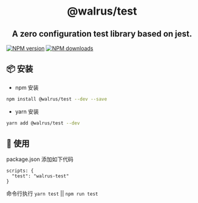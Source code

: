 <h1 align="center">@walrus/test</h1>

<h2 align="center">
A zero configuration test library based on jest.
</h2>

[![NPM version](https://img.shields.io/npm/v/@walrus/test.svg?style=flat)](https://npmjs.org/package/@walrus/test)
[![NPM downloads](https://img.shields.io/npm/dm/@walrus/test.svg?style=flat)](https://npmjs.org/package/@walrus/test)

## 📦 安装

- npm 安装

```bash
npm install @walrus/test --dev --save
```

- yarn 安装

```bash
yarn add @walrus/test --dev
```

## 🔨 使用

package.json 添加如下代码

```
scripts: {
  "test": "walrus-test"
}
```

命令行执行 `yarn test` || `npm run test`

